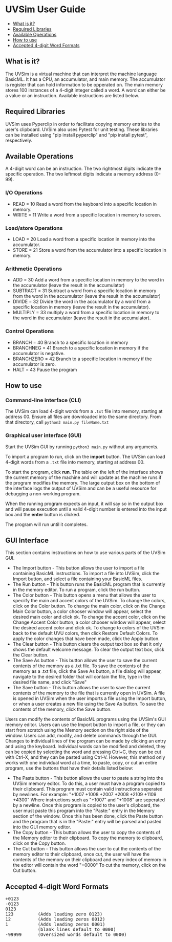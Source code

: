 # UVSim User Guide

- [What is it?](#what-is-it)
- [Required Libraries](#required-libraries)
- [Available Operations](#available-operations)
- [How to use](#how-to-use)
- [Accepted 4-digit Word Formats](#accepted-4-digit-word-formats)

## What is it?
The UVSim is a virtual machine that can interpret the machine language BasicML. It has a CPU, an accumulator, and main memory. The accumulator is register that can hold information to be opperated on. The main memory stores 100 instances of a 4-digit integer called a word. A word can either be a value or an instruction. Available instructions are listed below.

## Required Libraries
UVSim uses Pyperclip in order to facilitate copying memory entries to the user's clipboard. UVSim also uses Pytest for unit testing. These libraries can be installed using "pip install pyperclip" and "pip install pytest", respectively.

## Available Operations
A 4-digit word can be an instruction. The two rightmost digits indicate the specific operation. The two leftmost digits indicate a memory address (0-99).
### I/O Operations
* READ = 10 Read a word from the keyboard into a specific location in memory.
* WRITE = 11 Write a word from a specific location in memory to screen.

### Load/store Operations
* LOAD = 20 Load a word from a specific location in memory into the accumulator.
* STORE = 21 Store a word from the accumulator into a specific location in memory.

### Arithmetic Operations
* ADD = 30 Add a word from a specific location in memory to the word in the accumulator (leave the result in the accumulator)
* SUBTRACT = 31 Subtract a word from a specific location in memory from the word in the accumulator (leave the result in the accumulator)
* DIVIDE = 32 Divide the word in the accumulator by a word from a specific location in memory (leave the result in the accumulator).
* MULTIPLY = 33 multiply a word from a specific location in memory to the word in the accumulator (leave the result in the accumulator).

### Control Operations
* BRANCH = 40 Branch to a specific location in memory
* BRANCHNEG = 41 Branch to a specific location in memory if the accumulator is negative.
* BRANCHZERO = 42 Branch to a specific location in memory if the accumulator is zero.
* HALT = 43 Pause the program

## How to use
### Command-line interface (CLI)
The UVSim can load 4-digit words from a `.txt` file into memory, starting at address 00. Ensure all files are downloaded into the same directory. From that directory, call `python3 main.py fileName.txt`

### Graphical user interface (GUI)
Start the UVSim GUI by running `python3 main.py` without any arguments.

To import a program to run, click on the __import__ button. The UVSim can load 4-digit words from a `.txt` file into memory, starting at address 00.

To start the program, click __run__. The table on the left of the interface shows the current memory of the machine and will update as the machine runs if the program modifies the memory. The large output box on the bottom of the interface logs the output of UVSim and can be a useful resource for debugging a non-working program.

When the running program expects an input, it will say so in the output box and will pause execution until a valid 4-digit number is entered into the input box and the __enter__ button is clicked.

The program will run until it completes.

## GUI Interface
This section contains instructions on how to use various parts of the UVSim GUI.
* The Import button - This button allows the user to import a file containing BasicML instructions. To import a file into UVSim, click the Import button, and select a file containing your BasicML files.
* The Run button - This button runs the BasicML program that is currently in the memory editor. To run a program, click the run button.
* The Color button - This button opens a menu that allows the user to speciify the main and accent colors of the UVSim. To change the colors, click on the Color button. To change the main color, click on the Change Main Color button, a color chooser window will appear, select the desired main color and click ok. To change the accent color, click on the Change Accent Color button, a color chooser window will appear, select the desired accent color and click ok. To change to colors of the UVSim back to the default UVU colors, then click Restore Default Colors. To apply the color changes that have been made, click the Apply button.
* The Clear button - This button clears the output text box so that it only shows the default welcome message. To clear the output text box, click the Clear button.
* The Save As button - This button allows the user to save the current contents of the memory as a .txt file. To save the contents of the memory as a .txt file, click the Save As button, a file dialog will appear, navigate to the desired folder that will contain the file, type in the desired file name, and click "Save"
* The Save button - This button allows the user to save the current contents of the memory to the file that is currently open in UVSim. A file is opened in UVSim when the user imports a file using the Import button, or when a user creates a new file using the Save As button. To save the contents of the memory, click the Save button.

Users can modify the contents of BasicML programs using the UVSim's GUI memory editor. Users can use the Import button to import a file, or they can start from scratch using the Memory section on the right side of the window. Users can add, modify, and delete commands through the GUI. Changes to individual lines of the program can be made by clicking an entry and using the keyboard. Individual words can be modified and deleted, they can be copied by selecting the word and pressing Ctrl+C, they can be cut with Ctrl-X, and they can be pasted using Ctrl-V. However, this method only works with one individual word at a time, to paste, copy, or cut an entire program, use the buttons that have their details listed below:
* The Paste button - This button allows the user to paste a string into the UVSim memory editor. To do this, a user must have a program copied to their clipboard. This program must contain valid instructions seperated by newlines. For example: 
"+1007
+1008
+2007
+2008
+2109
+1109
+4300" Where instructions such as "+1007" and "+1008" are seperated by a newline. Once this program is copied to the user's clipboard, the user must paste this program into the "Paste:" entry in the Memory section of the window. Once this has been done, click the Paste button and the program that is in the "Paste:" entry will be parsed and pasted into the GUI memory editor.
* The Copy button - This button allows the user to copy the contents of the Memory editor to their clipboard. To copy the memory to clipboard, click on the Copy button.
* The Cut button - This button allows the user to cut the contents of the memory editor to their clipboard, once cut, the user will have the contents of the memory on their clipboard and every index of memory in the editor will contain the word "+0000" To cut the memory, click on the Cut button.

## Accepted 4-digit Word Formats
<pre>+0123
-0123
0123
123         (Adds leading zero 0123)
12          (Adds leading zeros 0012)
1           (Adds leading zeros 0001)
            (blank lines default to 0000)
-99999      (Oversized words default to 0000)  </pre>

